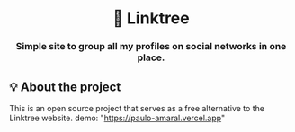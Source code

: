 <h1 align="center">🌲 Linktree</h1>
<h3 align="center">Simple site to group all my profiles on social networks in one place.</h3>

<p align="center">
 
  
  <a href="https://www.linkedin.com/in/arthur-andrade-19b7a2250/">
  </a>
  


## 💡 About the project

This is an open source project that serves as a free alternative to the Linktree website.
demo: "https://paulo-amaral.vercel.app"




